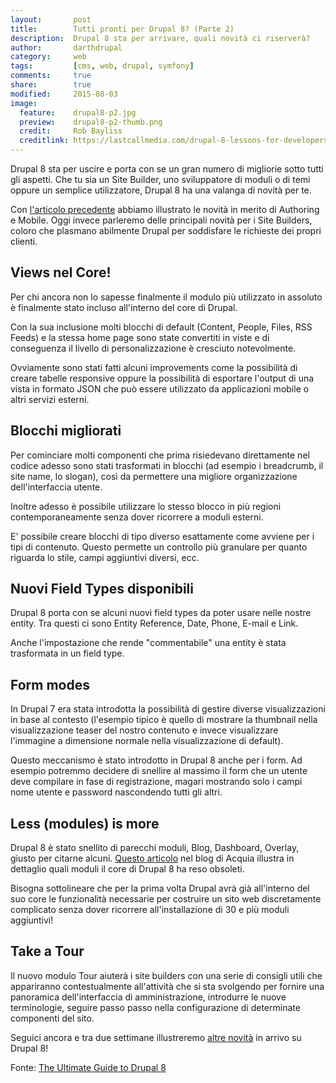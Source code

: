 ```yaml
---
layout:       post
title:        Tutti pronti per Drupal 8? (Parte 2)
description:  Drupal 8 sta per arrivare, quali novità ci riserverà?
author:       darthdrupal
category:     web
tags:         [cms, web, drupal, symfony]
comments:     true
share:        true
modified:     2015-08-03
image:
  feature:    drupal8-p2.jpg
  preview:    drupal8-p2-thumb.png
  credit:     Rob Bayliss
  creditlink: https://lastcallmedia.com/drupal-8-lessons-for-developers
---
```


Drupal 8 sta per uscire e porta con se un gran numero di migliorie sotto tutti gli aspetti. Che tu sia un Site Builder, uno sviluppatore di moduli o di temi oppure un semplice utilizzatore, Drupal 8 ha una valanga di novità per te.

Con [l'articolo precedente](/news/tutti-pronti-per-drupal8-part1) abbiamo illustrato le novità in merito di Authoring e Mobile.
Oggi invece parleremo delle principali novità per i Site Builders, coloro che plasmano abilmente Drupal per soddisfare le richieste dei propri clienti.

## Views nel Core!
Per chi ancora non lo sapesse finalmente il modulo più utilizzato in assoluto è finalmente stato incluso all'interno del core di Drupal.

Con la sua inclusione molti blocchi di default (Content, People, Files, RSS Feeds) e la stessa home page sono state convertiti in viste e di conseguenza il livello di personalizzazione è cresciuto notevolmente.

Ovviamente sono stati fatti alcuni improvements come la possibilità di creare tabelle responsive oppure la possibilità di esportare l'output di una vista in formato JSON che può essere utilizzato da applicazioni mobile o altri servizi esterni.

## Blocchi migliorati
Per cominciare molti componenti che prima risiedevano direttamente nel codice adesso sono stati trasformati in blocchi (ad esempio i breadcrumb, il site name, lo slogan), così da permettere una migliore organizzazione dell'interfaccia utente.

Inoltre adesso è possibile utilizzare lo stesso blocco in più regioni contemporaneamente senza dover ricorrere a moduli esterni.

E' possibile creare blocchi di tipo diverso esattamente come avviene per i tipi di contenuto. Questo permette un controllo più granulare per quanto riguarda lo stile, campi aggiuntivi diversi, ecc.

## Nuovi Field Types disponibili

Drupal 8 porta con se alcuni nuovi field types da poter usare nelle nostre entity. Tra questi ci sono Entity Reference, Date, Phone, E-mail e Link.

Anche l'impostazione che rende "commentabile" una entity è stata trasformata in un field type.

## Form modes

In Drupal 7 era stata introdotta la possibilità di gestire diverse visualizzazioni in base al contesto (l'esempio tipico è quello di mostrare la thumbnail nella visualizzazione teaser del nostro contenuto e invece visualizzare l'immagine a dimensione normale nella visualizzazione di default).

Questo meccanismo è stato introdotto in Drupal 8 anche per i form. Ad esempio potremmo decidere di snellire al massimo il form che un utente deve compilare in fase di registrazione, magari mostrando solo i campi nome utente e password nascondendo tutti gli altri.

## Less (modules) is more

Drupal 8 è stato snellito di parecchi moduli, Blog, Dashboard, Overlay, giusto per citarne alcuni.
[Questo articolo](https://www.acquia.com/blog/tutorial-drupal-8-site-building-preview-less-more) nel blog di Acquia illustra in dettaglio quali moduli il core di Drupal 8 ha reso obsoleti.

Bisogna sottolineare che per la prima volta Drupal avrà già all'interno del suo core le funzionalità necessarie per costruire un sito web discretamente complicato senza dover ricorrere all'installazione di 30 e più moduli aggiuntivi!

## Take a Tour

Il nuovo modulo Tour aiuterà i site builders con una serie di consigli utili che appariranno contestualmente all'attività che si sta svolgendo per fornire una panoramica dell'interfaccia di amministrazione, introdurre le nuove terminologie, seguire passo passo nella configurazione di determinate componenti del sito.

Seguici ancora e tra due settimane illustreremo [altre novità](/news/le-novita-di-drupal8-part3) in arrivo su Drupal 8!

Fonte: [The Ultimate Guide to Drupal 8](https://www.acquia.com/resources/ebooks/ultimate-guide-drupal-8)